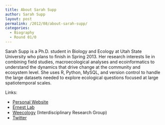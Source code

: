 ```yaml
---
title: About Sarah Supp
author: Sarah Supp
layout: post
permalink: /2012/08/about-sarah-supp/
categories:
  - Biography
  - Round 01/0
---
```

Sarah Supp is a Ph.D. student in Biology and Ecology at Utah State University who plans to finish in Spring 2013. Her research interests lie in combining field studies, macroecological analyses and ecoinformatics to understand the dynamics that drive change at the community and ecosystem level. She uses R, Python, MySQL, and version control to handle the large datasets needed to explore ecological questions focused at large spatiotemporal scales.

Links:

*   <a href="http://weecology.org/people/sarahsupp/Sarah_Supp/Welcome.html" target="_blank">Personal Website</a>
*   <a href="http://ernestlab.weecology.org" target="_blank">Ernest Lab</a>
*   <a href="http://weecology.org" target="_blank">Weecology</a> (Interdisciplinary Research Group)
*   <a href="https://twitter.com/srsupp" target="_blank">Twitter</a>

&nbsp;